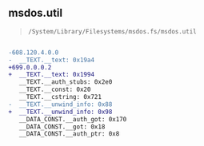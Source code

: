 ## msdos.util

> `/System/Library/Filesystems/msdos.fs/msdos.util`

```diff

-608.120.4.0.0
-  __TEXT.__text: 0x19a4
+699.0.0.0.2
+  __TEXT.__text: 0x1994
   __TEXT.__auth_stubs: 0x2e0
   __TEXT.__const: 0x20
   __TEXT.__cstring: 0x721
-  __TEXT.__unwind_info: 0x88
+  __TEXT.__unwind_info: 0x98
   __DATA_CONST.__auth_got: 0x170
   __DATA_CONST.__got: 0x18
   __DATA_CONST.__auth_ptr: 0x8

```
